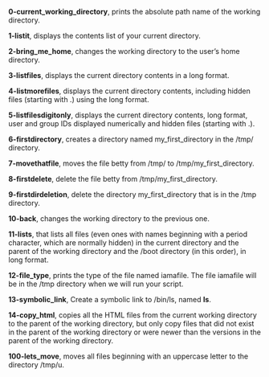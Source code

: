 **0-current_working_directory**, prints the absolute path name of the working directory.

**1-listit**, displays the contents list of your current directory.

**2-bring_me_home**, changes the working directory to the user’s home directory.

**3-listfiles**, displays the current directory contents in a long format.

**4-listmorefiles**, displays the current directory contents, including hidden files (starting with .) using the long format.

**5-listfilesdigitonly**, displays the current directory contents, long format, user and group IDs displayed numerically and hidden files (starting with .).

**6-firstdirectory**, creates a directory named my_first_directory in the /tmp/ directory.

**7-movethatfile**, moves the file betty from /tmp/ to /tmp/my_first_directory.

**8-firstdelete**, delete the file betty from /tmp/my_first_directory.

**9-firstdirdeletion**, delete the directory my_first_directory that is in the /tmp directory.

**10-back**, changes the working directory to the previous one.

**11-lists**, that lists all files (even ones with names beginning with a period character, which are normally hidden) in the current directory and the parent of the working directory and the /boot directory (in this order), in long format.

**12-file_type**, prints the type of the file named iamafile. The file iamafile will be in the /tmp directory when we will run your script.

**13-symbolic_link**, Create a symbolic link to /bin/ls, named __ls__.

**14-copy_html**, copies all the HTML files from the current working directory to the parent of the working directory, but only copy files that did not exist in the parent of the working directory or were newer than the versions in the parent of the working directory.

**100-lets_move**, moves all files beginning with an uppercase letter to the directory /tmp/u.
